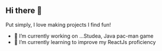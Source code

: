## Hi there 👋
Put simply, I love making projects I find fun!

- 🔭 I’m currently working on ...Studea, Java pac-man game
- 🌱 I’m currently learning to improve my ReactJs proficiency

  
